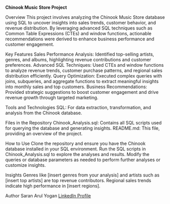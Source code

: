 **Chinook Music Store Project**

Overview
    This project involves analyzing the Chinook Music Store database using SQL to uncover insights into sales trends, customer behavior, and revenue distribution. By leveraging advanced SQL techniques such as Common Table Expressions (CTEs) and window functions, actionable recommendations were derived to enhance business performance and customer engagement.

Key Features
    Sales Performance Analysis: Identified top-selling artists, genres, and albums, highlighting revenue contributions and customer preferences.
    Advanced SQL Techniques: Used CTEs and window functions to analyze revenue trends, customer purchase patterns, and regional sales distribution efficiently.
    Query Optimization: Executed complex queries with joins, subqueries, and aggregate functions to extract meaningful insights into monthly sales and top customers.
    Business Recommendations: Provided strategic suggestions to boost customer engagement and drive revenue growth through targeted marketing.
    
Tools and Technologies
    SQL: For data extraction, transformation, and analysis from the Chinook database.
    
Files in the Repository
    Chinook_Analysis.sql: Contains all SQL scripts used for querying the database and generating insights.
    README.md: This file, providing an overview of the project.
    
How to Use
    Clone the repository and ensure you have the Chinook database installed in your SQL environment.
    Run the SQL scripts in Chinook_Analysis.sql to explore the analyses and results.
    Modify the queries or database parameters as needed to perform further analyses or customize insights.
    
Insights
    Genres like [insert genres from your analysis] and artists such as [insert top artists] are top revenue contributors.
    Regional sales trends indicate high performance in [insert regions].
    
Author
Saran Arul Yogan
[LinkedIn Profile]([url](https://github.com/saranRioDeveloper/Chinook_Music_Store)) 
